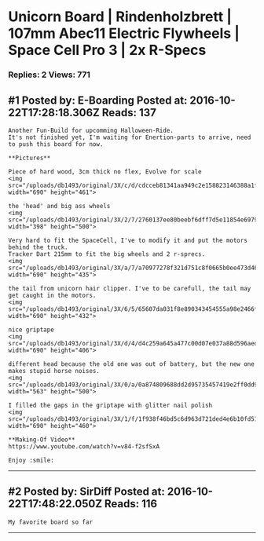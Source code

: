 # Unicorn Board &#124; Rindenholzbrett &#124; 107mm Abec11 Electric Flywheels &#124; Space Cell Pro 3 &#124; 2x R-Specs

### Replies: 2 Views: 771

## \#1 Posted by: E-Boarding Posted at: 2016-10-22T17:28:18.306Z Reads: 137

```
Another Fun-Build for upcomming Halloween-Ride.
It's not finished yet, I'm waiting for Enertion-parts to arrive, need to push this board for now.

**Pictures**

Piece of hard wood, 3cm thick no flex, Evolve for scale
<img src="/uploads/db1493/original/3X/c/d/cdcceb81341aa949c2e158823146388a1f20fa5b.JPG" width="690" height="461">

the 'head' and big ass wheels
<img src="/uploads/db1493/original/3X/2/7/2760137ee80beebf6dff7d5e11854e69795a9800.JPG" width="398" height="500">

Very hard to fit the SpaceCell, I've to modify it and put the motors behind the truck.
Tracker Dart 215mm to fit the big wheels and 2 r-sprecs.
<img src="/uploads/db1493/original/3X/a/7/a70977278f321d751c8f0665b0ee473d46ab92f4.JPG" width="690" height="435">

the tail from unicorn hair clipper. I've to be carefull, the tail may get caught in the motors.
<img src="/uploads/db1493/original/3X/6/5/65607da031f8e890343454555a98e2466f5ae358.JPG" width="690" height="432">

nice griptape
<img src="/uploads/db1493/original/3X/d/4/d4c259a645a477c00d07e037a88d596aededb570.JPG" width="690" height="406">

different head because the old one was out of battery, but the new one makes stupid horse noises.
<img src="/uploads/db1493/original/3X/0/a/0a874809688dd2d95735457419e2ff0dd9b77dfc.JPG" width="563" height="500">

I filled the gaps in the griptape with glitter nail polish
<img src="/uploads/db1493/original/3X/1/f/1f938f46bd5c6d963d721ded4e6b10fd51176b0f.jpg" width="690" height="460">

**Making-Of Video**
https://www.youtube.com/watch?v=v84-f2sfSxA

Enjoy :smile:
```

---
## \#2 Posted by: SirDiff Posted at: 2016-10-22T17:48:22.050Z Reads: 116

```
My favorite board so far
```

---
